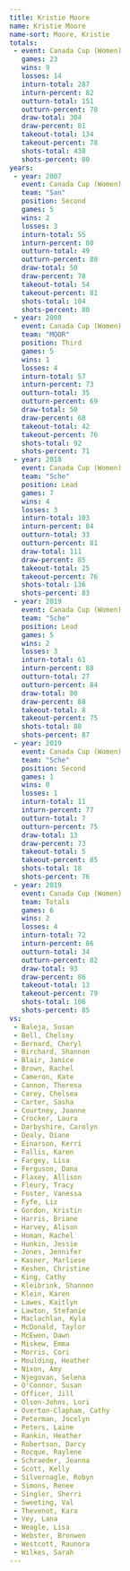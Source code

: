 ```yaml
---
title: Kristie Moore
name: Kristie Moore
name-sort: Moore, Kristie
totals:
 - event: Canada Cup (Women)
   games: 23
   wins: 9
   losses: 14
   inturn-total: 287
   inturn-percent: 82
   outturn-total: 151
   outturn-percent: 78
   draw-total: 304
   draw-percent: 81
   takeout-total: 134
   takeout-percent: 78
   shots-total: 438
   shots-percent: 80
years:
 - year: 2007
   event: Canada Cup (Women)
   team: "San"
   position: Second
   games: 5
   wins: 2
   losses: 3
   inturn-total: 55
   inturn-percent: 80
   outturn-total: 49
   outturn-percent: 80
   draw-total: 50
   draw-percent: 78
   takeout-total: 54
   takeout-percent: 81
   shots-total: 104
   shots-percent: 80
 - year: 2008
   event: Canada Cup (Women)
   team: "MOOR"
   position: Third
   games: 5
   wins: 1
   losses: 4
   inturn-total: 57
   inturn-percent: 73
   outturn-total: 35
   outturn-percent: 69
   draw-total: 50
   draw-percent: 68
   takeout-total: 42
   takeout-percent: 76
   shots-total: 92
   shots-percent: 71
 - year: 2018
   event: Canada Cup (Women)
   team: "Sche"
   position: Lead
   games: 7
   wins: 4
   losses: 3
   inturn-total: 103
   inturn-percent: 84
   outturn-total: 33
   outturn-percent: 81
   draw-total: 111
   draw-percent: 85
   takeout-total: 25
   takeout-percent: 76
   shots-total: 136
   shots-percent: 83
 - year: 2019
   event: Canada Cup (Women)
   team: "Sche"
   position: Lead
   games: 5
   wins: 2
   losses: 3
   inturn-total: 61
   inturn-percent: 88
   outturn-total: 27
   outturn-percent: 84
   draw-total: 80
   draw-percent: 88
   takeout-total: 8
   takeout-percent: 75
   shots-total: 88
   shots-percent: 87
 - year: 2019
   event: Canada Cup (Women)
   team: "Sche"
   position: Second
   games: 1
   wins: 0
   losses: 1
   inturn-total: 11
   inturn-percent: 77
   outturn-total: 7
   outturn-percent: 75
   draw-total: 13
   draw-percent: 73
   takeout-total: 5
   takeout-percent: 85
   shots-total: 18
   shots-percent: 76
 - year: 2019
   event: Canada Cup (Women)
   team: Totals
   games: 6
   wins: 2
   losses: 4
   inturn-total: 72
   inturn-percent: 86
   outturn-total: 34
   outturn-percent: 82
   draw-total: 93
   draw-percent: 86
   takeout-total: 13
   takeout-percent: 79
   shots-total: 106
   shots-percent: 85
vs:
 - Baleja, Susan
 - Bell, Chelsey
 - Bernard, Cheryl
 - Birchard, Shannon
 - Blair, Janice
 - Brown, Rachel
 - Cameron, Kate
 - Cannon, Theresa
 - Carey, Chelsea
 - Carter, Sasha
 - Courtney, Joanne
 - Crocker, Laura
 - Darbyshire, Carolyn
 - Dealy, Diane
 - Einarson, Kerri
 - Fallis, Karen
 - Fargey, Lisa
 - Ferguson, Dana
 - Flaxey, Allison
 - Fleury, Tracy
 - Foster, Vanessa
 - Fyfe, Liz
 - Gordon, Kristin
 - Harris, Briane
 - Harvey, Alison
 - Homan, Rachel
 - Hunkin, Jessie
 - Jones, Jennifer
 - Kasner, Marliese
 - Keshen, Christine
 - King, Cathy
 - Kleibrink, Shannon
 - Klein, Karen
 - Lawes, Kaitlyn
 - Lawton, Stefanie
 - Maclachlan, Kyla
 - McDonald, Taylor
 - McEwen, Dawn
 - Miskew, Emma
 - Morris, Cori
 - Moulding, Heather
 - Nixon, Amy
 - Njegovan, Selena
 - O'Connor, Susan
 - Officer, Jill
 - Olson-Johns, Lori
 - Overton-Clapham, Cathy
 - Peterman, Jocelyn
 - Peters, Laine
 - Rankin, Heather
 - Robertson, Darcy
 - Rocque, Raylene
 - Schraeder, Jeanna
 - Scott, Kelly
 - Silvernagle, Robyn
 - Simons, Renee
 - Singler, Sherri
 - Sweeting, Val
 - Thevenot, Kara
 - Vey, Lana
 - Weagle, Lisa
 - Webster, Bronwen
 - Westcott, Raunora
 - Wilkes, Sarah
---
```

